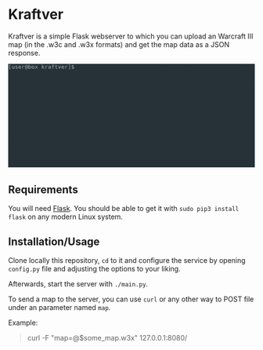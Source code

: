 # Kraftver

Kraftver is a simple Flask webserver to which you can upload an Warcraft III map (in the .w3c and .w3x formats) and get the map data as a JSON response.

![Alt text](usage.gif?raw=true "Simple gif showing usage")

## Requirements

You will need [Flask](http://flask.pocoo.org/). You should be able to get it with `sudo pip3 install flask` on any modern Linux system.

## Installation/Usage

Clone locally this repository, `cd` to it and configure the service by opening `config.py` file and adjusting the options to your liking.

Afterwards, start the server with `./main.py`.

To send a map to the server, you can use `curl` or any other way to POST file under an parameter named `map`.

Example:
> curl -F "map=@$some_map.w3x" 127.0.0.1:8080/